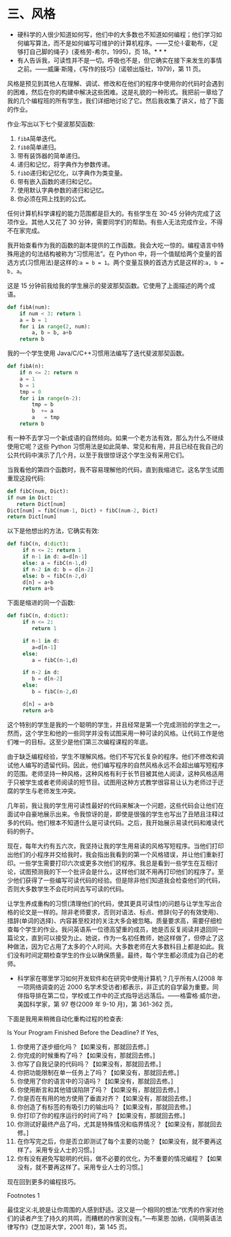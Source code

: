 # 三、风格

*   硬科学的人很少知道如何写，他们中的大多数也不知道如何编程；他们学习如何编写算法，而不是如何编写可维护的计算机程序。——艾伦·I·霍勒布，《足够打自己脚的绳子》(麦格劳-希尔，1995)，页 18。* * *
*   有人告诉我，可读性并不是一切。呼吸也不是，但它确实在接下来发生的事情之前。——威廉·斯隆，《写作的技巧》(诺顿出版社，1979)，第 11 页。

风格是预见到其他人在理解、调试、修改和在他们的程序中使用你的代码时会遇到的困难，然后在你的构建中解决这些困难。这是礼貌的一种形式。我把前一章给了我的几个编程班的所有学生，我们详细地讨论了它。然后我收集了讲义，给了下面的作业。

作业:写出以下七个斐波那契函数:

1.  `fibA`简单迭代。
2.  `fibB`简单递归。
3.  带有装饰器的简单递归。
4.  递归和记忆，将字典作为参数传递。
5.  `fibD`递归和记忆化，以字典作为类变量。
6.  带有嵌入函数的递归和记忆。
7.  使用默认字典参数的递归和记忆。
8.  你必须在网上找到的公式。

任何计算机科学课程的能力范围都是巨大的。有些学生在 30-45 分钟内完成了这项作业。其他人又花了 30 分钟，需要同学们的帮助。有些人无法完成作业，不得不在家完成。

我开始查看作为我的函数的副本提供的工作函数。我会大吃一惊的。编程语言中特殊用途的句法结构被称为“习惯用法”。在 Python 中，将一个值赋给两个变量的首选方式(习惯用法)是这样的:`a = b = 1`。两个变量互换的首选方式是这样的:`a, b = b, a`。

这是 15 分钟前我给我的学生展示的斐波那契函数。它使用了上面描述的两个成语。

```py
def fibA(num):
    if num < 3: return 1
    a = b = 1
    for i in range(2, num):
        a, b = b, a+b
    return b

```

我的一个学生使用 Java/C/C++习惯用法编写了迭代斐波那契函数。

```py
def fibA(n):
    if n <= 2: return n
    a = 1
    b = 1
    tmp = 0
    for i in range(n-2):
        tmp = b
        b  += a
        a   = tmp
    return b

```

有一种不去学习一个新成语的自然倾向。如果一个老方法有效，那么为什么不继续使用它呢？这些 Python 习惯用法是如此简单、常见和有用，并且已经在我自己的公共代码中演示了几个月，以至于我很惊讶这个学生没有采用它们。

当我看他的第四个函数时，我不容易理解他的代码，直到我缩进它。这名学生试图重现这段代码:

```py
def fibC(num, Dict):
if num in Dict:
   return Dict[num]
Dict[num] = fibC(num-1, Dict) + fibC(num-2, Dict)
return Dict[num]

```

以下是他想出的方法，它确实有效:

```py
def fibC(n, d:dict):
     if n <= 2: return 1
     if n-1 in d: a=d[n-1]
     else: a = fibC(n-1,d)
     if n-2 in d: b = d[n-2]
     else: b = fibC(n-2,d)
     d[n] = a+b
     return a+b

```

下面是缩进的同一个函数:

```py
def fibC(n, d:dict):
     if n <= 2:
        return 1

     if n-1 in d:
        a=d[n-1]
     else:
        a = fibC(n-1,d)

     if n-2 in d:
        b = d[n-2]
     else:
        b = fibC(n-2,d)

     d[n] = a+b
     return a+b

```

这个特别的学生是我的一个聪明的学生，并且经常是第一个完成测验的学生之一。然而，这个学生和他的一些同学并没有试图采用一种可读的风格。让代码工作是他们唯一的目标。这至少是他们第三次编程课程的年底。

由于缺乏编程经验，学生不理解风格。他们不写冗长复杂的程序。他们不修改和调试他人编写的遗留代码。因此，他们编写程序的自然风格永远不会超出编写短程序的范围。老师坚持一种风格，这种风格有利于长节目被其他人阅读，这种风格适用于只被学生或者老师阅读的短节目。试图用这种方式教学很容易让认为老师过于迂腐的学生与老师发生冲突。

几年前，我让我的学生用可读性最好的代码来解决一个问题，这些代码会让他们在面试中自豪地展示出来。令我惊讶的是，即使是很强的学生也写出了丑陋且注释过多的代码。他们根本不知道什么是可读代码。之后，我开始展示易读代码和难读代码的例子。

现在，每年大约有五六次，我坚持让我的学生用易读的风格写短程序。当他们打印出他们的小程序并交给我时，我会指出我看到的第一个风格错误，并让他们重新打印。一些学生需要打印六次或更多次他们的程序。我总是看到一些学生在互相讨论，试图预测我的下一个批评会是什么，这样他们就不用再打印他们的程序了。至少他们获得了一些编写可读代码的经验。但是除非他们知道我会检查他们的代码，否则大多数学生不会花时间去写可读的代码。

让学生养成重构的习惯(清理他们的代码，使其更具可读性)的问题与让学生写出合格的论文是一样的。除非老师要求，否则对语法、标点、修辞(句子的有效使用)、措辞(单词的选择)、内容甚至校对的关注大多会被忽略。质量要求高，需要仔细检查每个学生的作业。我问英语系一位德高望重的成员，她是否反复阅读并退回同一篇论文，直到可以接受为止。她说，作为一名初任教师，她这样做了，但停止了这种做法，因为它占用了太多的个人时间。大多数老师在大多数科目上都是如此。我们没有时间定期检查学生的作业以确保质量。最终，每个学生都必须成为自己的老师。

*   科学家在哪里学习如何开发软件和在研究中使用计算机？几乎所有人(2008 年一项网络调查的近 2000 名学术受访者)都表示，非正式的自学最为重要。同伴指导排在第二位，学校或工作中的正式指导远远落后。——格雷格·威尔逊，美国科学家，第 97 卷(2009 年 9-10 月)，第 361-362 页。

下面是我用来稍微自动化重构过程的检查表:

Is Your Program Finished Before the Deadline? If Yes,

1.  你使用了逐步细化吗？【如果没有，那就回去修。]
2.  你完成的时候重构了吗？【如果没有，那就回去修。]
3.  你写了自我记录的代码吗？【如果没有，那就回去修。]
4.  你把功能限制在单一任务上了吗？【如果没有，那就回去修。]
5.  你使用了你的语言中的习语吗？【如果没有，那就回去修。]
6.  你使用断言和其他错误陷阱了吗？【如果没有，那就回去修。]
7.  你是否在有用的地方使用了垂直对齐？【如果没有，那就回去修。]
8.  你创造了有标签的有吸引力的输出吗？【如果没有，那就回去修。]
9.  你打印了你的程序运行的时间了吗？【如果没有，那就回去修。]
10.  你测试好最终产品了吗，尤其是特殊情况和临界情况？【如果没有，那就回去修。]
11.  在你写完之后，你是否立即测试了每个主要的功能？【如果没有，就不要再这样了。采用专业人士的习惯。]
12.  你有没有避免写聪明的代码，做不必要的优化，为不重要的情况编程？【如果没有，就不要再这样了。采用专业人士的习惯。]

现在回到更多的编程技巧。

Footnotes 1

最佳定义:礼貌是让你周围的人感到舒适。这又是一个相同的想法:“优秀的作家对他们的读者产生了持久的共鸣，而糟糕的作家则没有。”—布莱恩·加纳，《简明英语法律写作》(芝加哥大学，2001 年)，第 145 页。